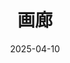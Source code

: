 ---
title: 画廊
date: 2025-04-10
type: landing


design:
  # Section spacing
  spacing: '5rem'

# Page sections
sections:
  - block: collection
    content:
      title: Selected Pictures
      text: 
      filters:
        folders:
          - gallery
    design:
      view: article-grid
      fill_image: false
      columns: 3


---